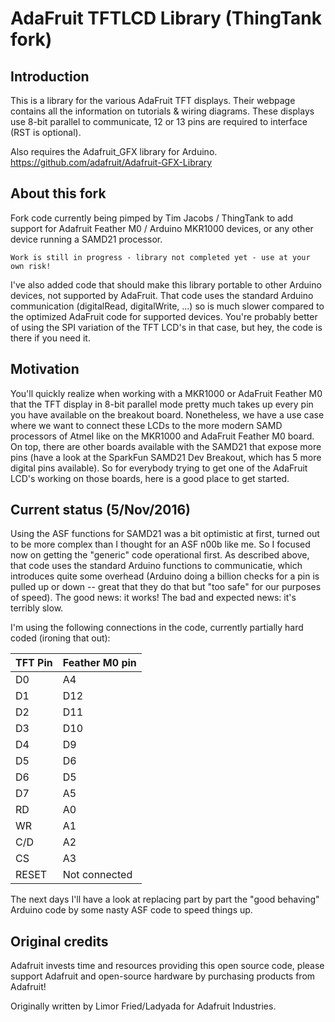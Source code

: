 # AdaFruit TFTLCD Library (ThingTank fork)
## Introduction
This is a library for the various AdaFruit TFT displays. Their webpage contains all the information on tutorials & wiring diagrams. These displays use 8-bit parallel to communicate, 12 or 13 pins are required to interface (RST is optional).

Also requires the Adafruit_GFX library for Arduino. https://github.com/adafruit/Adafruit-GFX-Library

## About this fork
Fork code currently being pimped by Tim Jacobs / ThingTank to add support for Adafruit Feather M0 / Arduino MKR1000 devices, or any other device running a SAMD21 processor.
```
Work is still in progress - library not completed yet - use at your own risk! 
```
I've also added code that should make this library portable to other Arduino devices, not supported by AdaFruit. That code uses the standard Arduino communication (digitalRead, digitalWrite, ...) so is much slower compared to the optimized AdaFruit code for supported devices. You're probably better of using the SPI variation of the TFT LCD's in that case, but hey, the code is there if you need it.

## Motivation
You'll quickly realize when working with a MKR1000 or AdaFruit Feather M0 that the TFT display in 8-bit parallel mode pretty much takes up every pin you have available on the breakout board. Nonetheless, we have a use case where we want to connect these LCDs to the more modern SAMD processors of Atmel like on the MKR1000 and AdaFruit Feather M0 board. On top, there are other boards available with the SAMD21 that expose more pins (have a look at the SparkFun SAMD21 Dev Breakout, which has 5 more digital pins available). So for everybody trying to get one of the AdaFruit LCD's working on those boards, here is a good place to get started.

## Current status (5/Nov/2016)
Using the ASF functions for SAMD21 was a bit optimistic at first, turned out to be more complex than I thought for an ASF n00b like me. So I focused now on getting the "generic" code operational first. As described above, that code uses the standard Arduino functions to communicatie, which introduces quite some overhead (Arduino doing a billion checks for a pin is pulled up or down -- great that they do that but "too safe" for our purposes of speed). The good news: it works! The bad and expected news: it's terribly slow.

I'm using the following connections in the code, currently partially hard coded (ironing that out):

TFT Pin | Feather M0 pin
--- | ---
D0 | A4
D1 | D12
D2 | D11
D3 | D10
D4 | D9
D5 | D6
D6 | D5
D7 | A5
RD | A0
WR | A1
C/D | A2
CS | A3
RESET | Not connected

The next days I'll have a look at replacing part by part the "good behaving" Arduino code by some nasty ASF code to speed things up.

## Original credits
Adafruit invests time and resources providing this open source code, please support Adafruit and open-source hardware by purchasing products from Adafruit!

Originally written by Limor Fried/Ladyada for Adafruit Industries.
